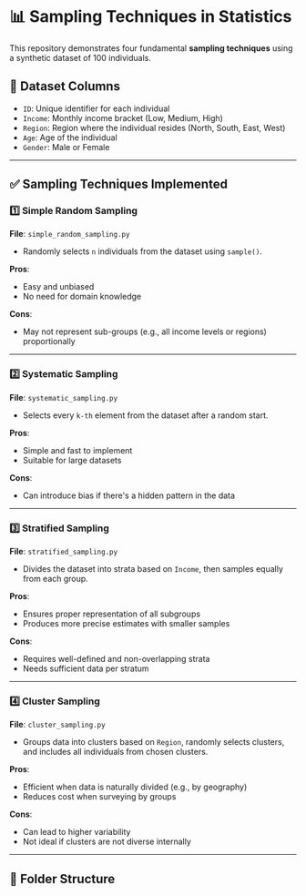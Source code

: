 # 📊 Sampling Techniques in Statistics

This repository demonstrates four fundamental **sampling techniques** using a synthetic dataset of 100 individuals.

## 📁 Dataset Columns

- `ID`: Unique identifier for each individual  
- `Income`: Monthly income bracket (Low, Medium, High)  
- `Region`: Region where the individual resides (North, South, East, West)  
- `Age`: Age of the individual  
- `Gender`: Male or Female  

---

## ✅ Sampling Techniques Implemented

### 1️⃣ Simple Random Sampling
**File**: `simple_random_sampling.py`

- Randomly selects `n` individuals from the dataset using `sample()`.
  
**Pros**:
- Easy and unbiased  
- No need for domain knowledge

**Cons**:
- May not represent sub-groups (e.g., all income levels or regions) proportionally  

---

### 2️⃣ Systematic Sampling
**File**: `systematic_sampling.py`

- Selects every `k-th` element from the dataset after a random start.

**Pros**:
- Simple and fast to implement  
- Suitable for large datasets

**Cons**:
- Can introduce bias if there's a hidden pattern in the data  

---

### 3️⃣ Stratified Sampling
**File**: `stratified_sampling.py`

- Divides the dataset into strata based on `Income`, then samples equally from each group.

**Pros**:
- Ensures proper representation of all subgroups  
- Produces more precise estimates with smaller samples

**Cons**:
- Requires well-defined and non-overlapping strata  
- Needs sufficient data per stratum  

---

### 4️⃣ Cluster Sampling
**File**: `cluster_sampling.py`

- Groups data into clusters based on `Region`, randomly selects clusters, and includes all individuals from chosen clusters.

**Pros**:
- Efficient when data is naturally divided (e.g., by geography)  
- Reduces cost when surveying by groups

**Cons**:
- Can lead to higher variability  
- Not ideal if clusters are not diverse internally  

---

## 📂 Folder Structure

